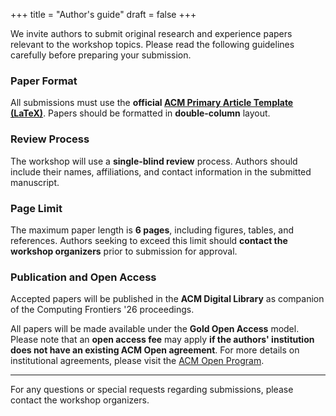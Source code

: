 +++
title = "Author's guide"
draft = false
+++

We invite authors to submit original research and experience papers relevant to the workshop topics.
Please read the following guidelines carefully before preparing your submission.

### Paper Format

All submissions must use the **official [ACM Primary Article Template (LaTeX)](https://www.acm.org/publications/proceedings-template)**.
Papers should be formatted in **double-column** layout.

### Review Process

The workshop will use a **single-blind review** process.
Authors should include their names, affiliations, and contact information in the submitted manuscript.

### Page Limit

The maximum paper length is **6 pages**, including figures, tables, and references.
Authors seeking to exceed this limit should **contact the workshop organizers** prior to submission for approval.

### Publication and Open Access

Accepted papers will be published in the **ACM Digital Library** as companion of the Computing Frontiers '26 proceedings.

All papers will be made available under the **Gold Open Access** model.
Please note that an **open access fee** may apply **if the authors' institution does not have an existing ACM Open agreement**.
For more details on institutional agreements, please visit the [ACM Open Program](https://www.acm.org/publications/openaccess#gold).

---

For any questions or special requests regarding submissions, please contact the workshop organizers.
